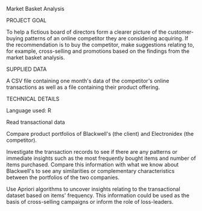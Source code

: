 

Market Basket Analysis

PROJECT GOAL

To help a fictious board of directors form a clearer picture of the customer-buying patterns of an online competitor they are considering acquiring. If the recommendation is to buy the competitor, make suggestions relating to, for example, cross-selling and promotions based on the findings from the market basket analysis.

SUPPLIED DATA

A CSV file containing one month's data of the competitor's online transactions as well as a file containing their product offering.

TECHNICAL DETAILS

Language used: R

Read transactional data

Compare product portfolios of Blackwell's (the client) and Electronidex (the competitor).

Investigate the transaction records to see if there are any patterns or immediate insights such as the most frequently bought items and number of items purchased. Compare this information with what we know about Blackwell's to see any similarities or complementary characteristics between the portfolios of the two companies.

Use Apriori algorithms to uncover insights relating to the transactional dataset based on items' frequency. This information could be used as the basis of cross-selling campaigns or inform the role of loss-leaders.
